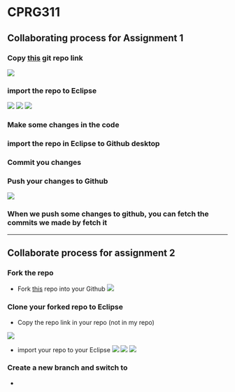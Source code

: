# CPRG311

## Collaborating process for Assignment 1

### Copy [this](https://github.com/jonsnowljs/CPRG311) git repo link

 ![](img/copyGit1.png)

### import the repo to Eclipse

  ![](img/importToEclipse.png)
  ![](img/cloneurl.png)
  ![](img/addgiturl.png)

### Make some changes in the code

### import the repo in Eclipse to Github desktop

### Commit you changes
  
### Push your changes to Github
  ![](img/push.png)
### When we push some changes to github, you can fetch the commits we made by fetch it


--- 
## Collaborate process for assignment 2

### Fork the repo

- Fork [this](https://github.com/jonsnowljs/CPRG311) repo into your Github
  ![](img/fork.png)

### Clone your forked repo to Eclipse

- Copy the repo link in your repo (not in my repo)

![](img/copygit.png)

- import your repo to your Eclipse
  ![](img/importToEclipse.png)
  ![](img/cloneurl.png)
  ![](img/addgiturl.png)

### Create a new branch and switch to 
- 